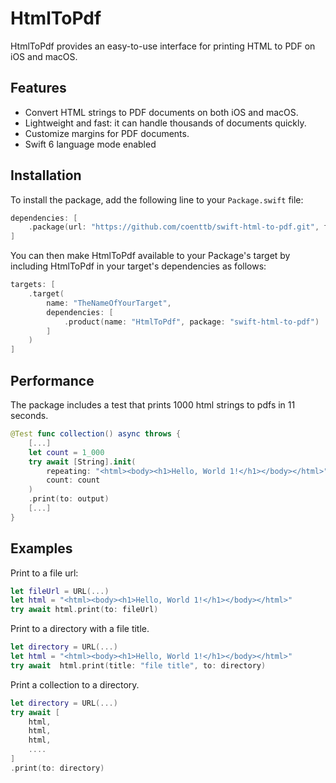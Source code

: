 # HtmlToPdf

HtmlToPdf provides an easy-to-use interface for printing HTML to PDF on iOS and macOS.

## Features

- Convert HTML strings to PDF documents on both iOS and macOS.
- Lightweight and fast: it can handle thousands of documents quickly.
- Customize margins for PDF documents.
- Swift 6 language mode enabled

## Installation

To install the package, add the following line to your `Package.swift` file:

```swift
dependencies: [
    .package(url: "https://github.com/coenttb/swift-html-to-pdf.git", from: "0.1.0")
]
```

You can then make HtmlToPdf available to your Package's target by including HtmlToPdf in your target's dependencies as follows:
```swift
targets: [
    .target(
        name: "TheNameOfYourTarget",
        dependencies: [
            .product(name: "HtmlToPdf", package: "swift-html-to-pdf")
        ]
    )
]
```

## Performance
The package includes a test that prints 1000 html strings to pdfs in 11 seconds.

```swift
@Test func collection() async throws {
    [...]
    let count = 1_000
    try await [String].init(
        repeating: "<html><body><h1>Hello, World 1!</h1></body></html>",
        count: count
    )
    .print(to: output)
    [...]
}
```


## Examples

Print to a file url:
```swift
let fileUrl = URL(...)
let html = "<html><body><h1>Hello, World 1!</h1></body></html>"
try await html.print(to: fileUrl)
```
Print to a directory with a file title.
```swift
let directory = URL(...)
let html = "<html><body><h1>Hello, World 1!</h1></body></html>"
try await  html.print(title: "file title", to: directory)
```

Print a collection to a directory.
```swift
let directory = URL(...)
try await [
    html,
    html,
    html,
    ....
]
.print(to: directory)
```

